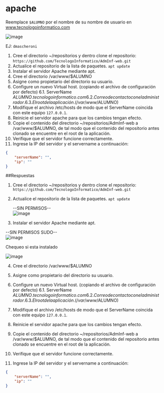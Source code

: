 # apache

Reemplace `$ALUMNO` por el nombre de su nombre de usuario en www.tecnologoinformatico.com

![image](https://user-images.githubusercontent.com/87677519/196560268-3bbf1347-66a0-4cdc-8c57-b33d7f2a6109.png)

EJ: `dmascheroni`

1. Cree el directorio ~/repositorios y dentro clone el
repositorio: `https://github.com/TecnologoInformatico/AdmInf-web.git`
2. Actualice el repositorio de la lista de paquetes.
    `apt update`
3. Instalar el servidor Apache mediante apt.
4. Cree el directorio /var/www/$ALUMNO
5. Asigne como propietario del directorio su usuario.
6. Configure un nuevo Virtual host. (copiando el archivo de configuración por defecto)
  6.1. ServerName $ALUMNO.tecnologoinformatico.com
  6.2. Correo de contacto con el administrador.
  6.3. El root de la aplicación. (/var/www/$ALUMNO)
7. Modifique el archivo /etc/hosts de modo que el ServerName coincida con este equipo `127.0.0.1`.
8. Reinicie el servidor apache para que los cambios tengan efecto.
9. Copie el contenido del directorio ~/repositorios/AdmInf-web a /var/www/$ALUMNO, de tal modo que el contenido del repositorio antes clonado se encuentre en el root de la aplicación.
10. Verifique que el servidor funcione correctamente.
11. Ingrese la IP del servidor y el servername a continuación:

```json
{
    "serverName": "",
    "ip": ""
}
```

##Respuestas

1. Cree el directorio ~/repositorios y dentro clone el
repositorio: `https://github.com/TecnologoInformatico/AdmInf-web.git`



2. Actualice el repositorio de la lista de paquetes.
    `apt update`
    
   --SIN PERMISOS--  
    ![image](https://user-images.githubusercontent.com/87677519/196558719-98c32434-3ad1-428e-aaf1-83fe801d89cb.png)

3. Instalar el servidor Apache mediante apt.

--SIN PERMISOS SUDO--  
![image](https://user-images.githubusercontent.com/87677519/196558882-391446b5-6c59-45ad-86c9-6503ee51e2bb.png)

Chequeo si esta instalado

![image](https://user-images.githubusercontent.com/87677519/196558975-ea009dd2-d92f-4b15-9251-76387be90f5e.png)

4. Cree el directorio /var/www/$ALUMNO


5. Asigne como propietario del directorio su usuario.
6. Configure un nuevo Virtual host. (copiando el archivo de configuración por defecto)
  6.1. ServerName $ALUMNO.tecnologoinformatico.com
  6.2. Correo de contacto con el administrador.
  6.3. El root de la aplicación. (/var/www/$ALUMNO)
7. Modifique el archivo /etc/hosts de modo que el ServerName coincida con este equipo `127.0.0.1`.
8. Reinicie el servidor apache para que los cambios tengan efecto.
9. Copie el contenido del directorio ~/repositorios/AdmInf-web a /var/www/$ALUMNO, de tal modo que el contenido del repositorio antes clonado se encuentre en el root de la aplicación.
10. Verifique que el servidor funcione correctamente.
11. Ingrese la IP del servidor y el servername a continuación:

```json
{
    "serverName": "",
    "ip": ""
}
```


